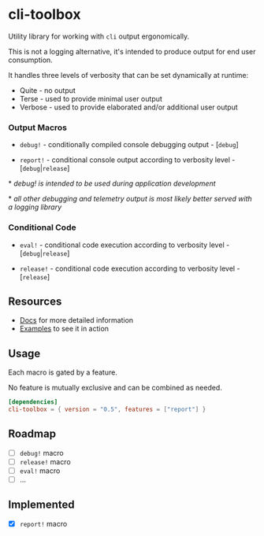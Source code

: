 # cli-toolbox
Utility library for working with ```cli``` output ergonomically.

This is not a logging alternative, it's intended to produce output for end user consumption.

It handles three levels of verbosity that can be set dynamically at runtime:

* Quite - no output
* Terse - used to provide minimal user output
* Verbose - used to provide elaborated and/or additional user output

### Output Macros

* `debug!` - conditionally compiled console debugging output - [`debug`]

* `report!` - conditional console output according to verbosity level - [`debug`|`release`]

\* _debug! is intended to be used during application development_

\* _all other debugging and telemetry output is most likely better served with a logging library_

### Conditional Code

* `eval!` - conditional code execution according to verbosity level - [`debug`|`release`]

* `release!` - conditional code execution according to verbosity level - [`release`]

## Resources
* [Docs](https://docs.rs/cli-toolbox/0.5.3/cli_toolbox/) for more detailed information
* [Examples](https://github.com/Nejat/cli-toolbox-rs/tree/v0.5.3/examples) to see it in action

## Usage

Each macro is gated by a feature.

No feature is mutually exclusive and can be combined as needed.

```toml
[dependencies]
cli-toolbox = { version = "0.5", features = ["report"] }
```

## Roadmap

* [ ] ```debug!``` macro
* [ ] ```release!``` macro
* [ ] ```eval!``` macro
* [ ] ...

## Implemented
* [x] ```report!``` macro
